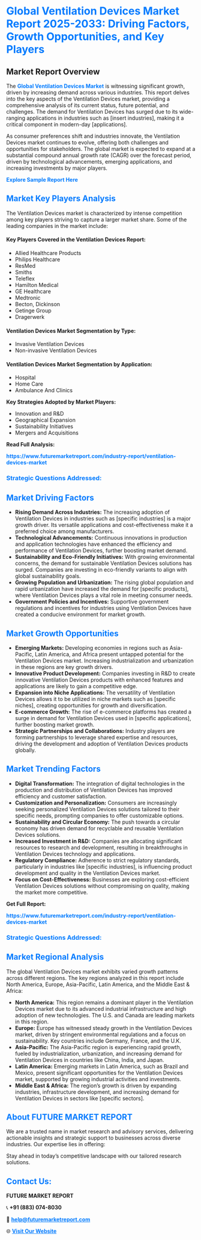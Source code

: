 <h1 style="color: #007BFF;">Global Ventilation Devices Market Report 2025-2033: Driving Factors, Growth Opportunities, and Key Players</h1>

<section id="overview">
<h2>Market Report Overview</h2>
<p>The <a href="https://www.futuremarketreport.com/industry-report/ventilation-devices-market" style="color: #007BFF; text-decoration: none;"><strong>Global Ventilation Devices Market</strong></a> is witnessing significant growth, driven by increasing demand across various industries. This report delves into the key aspects of the Ventilation Devices market, providing a comprehensive analysis of its current status, future potential, and challenges. The demand for Ventilation Devices has surged due to its wide-ranging applications in industries such as [insert industries], making it a critical component in modern-day [applications].</p>
<p>As consumer preferences shift and industries innovate, the Ventilation Devices market continues to evolve, offering both challenges and opportunities for stakeholders. The global market is expected to expand at a substantial compound annual growth rate (CAGR) over the forecast period, driven by technological advancements, emerging applications, and increasing investments by major players.</p>
</section>

<section id="overview">
<p><a href="https://www.futuremarketreport.com/request-sample/reportId=108389" style="color: #007BFF; text-decoration: none;"><strong>Explore Sample Report Here</strong></a></p>
</section>

<section id="key-players">
<h2 style="color: #007BFF;">Market Key Players Analysis</h2>
<p>The Ventilation Devices market is characterized by intense competition among key players striving to capture a larger market share. Some of the leading companies in the market include:</p>
<h4>Key Players Covered in the Ventilation Devices Report:</h4>
<ul><li>Allied Healthcare Products</li><li>Philips Healthcare</li><li>ResMed</li><li>Smiths</li><li>Teleflex</li><li>Hamilton Medical</li><li>GE Healthcare</li><li>Medtronic</li><li>Becton, Dickinson</li><li>Getinge Group</li><li>Dragerwerk</li></ul>
<h4>Ventilation Devices Market Segmentation by Type:</h4>
<ul><li>Invasive Ventilation Devices</li><li>Non-invasive Ventilation Devices</li></ul>

<h4>Ventilation Devices Market Segmentation by Application:</h4>
<ul><li>Hospital</li><li>Home Care</li><li>Ambulance And Clinics</li></ul>
<p><strong>Key Strategies Adopted by Market Players:</strong></p>
<ul>
<li>Innovation and R&D</li>
<li>Geographical Expansion</li>
<li>Sustainability Initiatives</li>
<li>Mergers and Acquisitions</li>
</ul>
</section>

<section>
<p><strong>Read Full Analysis: </strong></p><a href="https://www.futuremarketreport.com/industry-report/ventilation-devices-market" style="color: #007BFF; text-decoration: none;"><strong>https://www.futuremarketreport.com/industry-report/ventilation-devices-market</strong></a>
<h3 style="color: #007BFF;">Strategic Questions Addressed:</h3>
</section>

<section id="driving-factors">
<h2 style="color: #007BFF;">Market Driving Factors</h2>
<ul>
<li><strong>Rising Demand Across Industries:</strong> The increasing adoption of Ventilation Devices in industries such as [specific industries] is a major growth driver. Its versatile applications and cost-effectiveness make it a preferred choice among manufacturers.</li>
<li><strong>Technological Advancements:</strong> Continuous innovations in production and application technologies have enhanced the efficiency and performance of Ventilation Devices, further boosting market demand.</li>
<li><strong>Sustainability and Eco-Friendly Initiatives:</strong> With growing environmental concerns, the demand for sustainable Ventilation Devices solutions has surged. Companies are investing in eco-friendly variants to align with global sustainability goals.</li>
<li><strong>Growing Population and Urbanization:</strong> The rising global population and rapid urbanization have increased the demand for [specific products], where Ventilation Devices plays a vital role in meeting consumer needs.</li>
<li><strong>Government Policies and Incentives:</strong> Supportive government regulations and incentives for industries using Ventilation Devices have created a conducive environment for market growth.</li>
</ul>
</section>

<section id="growth-opportunities">
<h2 style="color: #007BFF;">Market Growth Opportunities</h2>
<ul>
<li><strong>Emerging Markets:</strong> Developing economies in regions such as Asia-Pacific, Latin America, and Africa present untapped potential for the Ventilation Devices market. Increasing industrialization and urbanization in these regions are key growth drivers.</li>
<li><strong>Innovative Product Development:</strong> Companies investing in R&D to create innovative Ventilation Devices products with enhanced features and applications are likely to gain a competitive edge.</li>
<li><strong>Expansion into Niche Applications:</strong> The versatility of Ventilation Devices allows it to be utilized in niche markets such as [specific niches], creating opportunities for growth and diversification.</li>
<li><strong>E-commerce Growth:</strong> The rise of e-commerce platforms has created a surge in demand for Ventilation Devices used in [specific applications], further boosting market growth.</li>
<li><strong>Strategic Partnerships and Collaborations:</strong> Industry players are forming partnerships to leverage shared expertise and resources, driving the development and adoption of Ventilation Devices products globally.</li>
</ul>
</section>

<section id="trending-factors">
<h2 style="color: #007BFF;">Market Trending Factors</h2>
<ul>
<li><strong>Digital Transformation:</strong> The integration of digital technologies in the production and distribution of Ventilation Devices has improved efficiency and customer satisfaction.</li>
<li><strong>Customization and Personalization:</strong> Consumers are increasingly seeking personalized Ventilation Devices solutions tailored to their specific needs, prompting companies to offer customizable options.</li>
<li><strong>Sustainability and Circular Economy:</strong> The push towards a circular economy has driven demand for recyclable and reusable Ventilation Devices solutions.</li>
<li><strong>Increased Investment in R&D:</strong> Companies are allocating significant resources to research and development, resulting in breakthroughs in Ventilation Devices technology and applications.</li>
<li><strong>Regulatory Compliance:</strong> Adherence to strict regulatory standards, particularly in industries like [specific industries], is influencing product development and quality in the Ventilation Devices market.</li>
<li><strong>Focus on Cost-Effectiveness:</strong> Businesses are exploring cost-efficient Ventilation Devices solutions without compromising on quality, making the market more competitive.</li>
</ul>
</section>

<section>
<p><strong>Get Full Report: </strong></p><a href="https://www.futuremarketreport.com/industry-report/ventilation-devices-market" style="color: #007BFF; text-decoration: none;"><strong>https://www.futuremarketreport.com/industry-report/ventilation-devices-market</strong></a>
<h3 style="color: #007BFF;">Strategic Questions Addressed:</h3>
</section>


<section id="regional-analysis">
<h2 style="color: #007BFF;">Market Regional Analysis</h2>
<p>The global Ventilation Devices market exhibits varied growth patterns across different regions. The key regions analyzed in this report include North America, Europe, Asia-Pacific, Latin America, and the Middle East & Africa:</p>
<ul>
<li><strong>North America:</strong> This region remains a dominant player in the Ventilation Devices market due to its advanced industrial infrastructure and high adoption of new technologies. The U.S. and Canada are leading markets in this region.</li>
<li><strong>Europe:</strong> Europe has witnessed steady growth in the Ventilation Devices market, driven by stringent environmental regulations and a focus on sustainability. Key countries include Germany, France, and the U.K.</li>
<li><strong>Asia-Pacific:</strong> The Asia-Pacific region is experiencing rapid growth, fueled by industrialization, urbanization, and increasing demand for Ventilation Devices in countries like China, India, and Japan.</li>
<li><strong>Latin America:</strong> Emerging markets in Latin America, such as Brazil and Mexico, present significant opportunities for the Ventilation Devices market, supported by growing industrial activities and investments.</li>
<li><strong>Middle East & Africa:</strong> The region’s growth is driven by expanding industries, infrastructure development, and increasing demand for Ventilation Devices in sectors like [specific sectors].</li>
</ul>
</section>

<footer>
<h2 style="color: #007BFF;">About FUTURE MARKET REPORT</h2>
<p>We are a trusted name in market research and advisory services, delivering actionable insights and strategic support to businesses across diverse industries. Our expertise lies in offering:</p>

<p>Stay ahead in today’s competitive landscape with our tailored research solutions.</p>

<h2 style="color: #007BFF;">Contact Us:</h2>
<p><strong>FUTURE MARKET REPORT</strong></p>
<p>📞 <strong>+91 (883) 074-8030</strong></p>
<p>📧 <strong><a href="mailto:help@futuremarketreport.com" style="color: #007BFF;">help@futuremarketreport.com</a></strong></p>
<p>🌐 <strong><a href="https://www.futuremarketreport.com/" style="color: #007BFF;">Visit Our Website</a></strong></p>
</footer>